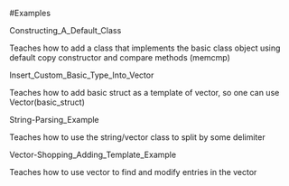 #Examples

Constructing_A_Default_Class

Teaches how to add a class that implements the basic class object using default copy constructor and compare methods (memcmp)

Insert_Custom_Basic_Type_Into_Vector

Teaches how to add basic struct as a template of vector, so one can use Vector(basic_struct)

String-Parsing_Example

Teaches how to use the string/vector class to split by some delimiter

Vector-Shopping_Adding_Template_Example

Teaches how to use vector to find and modify entries in the vector


